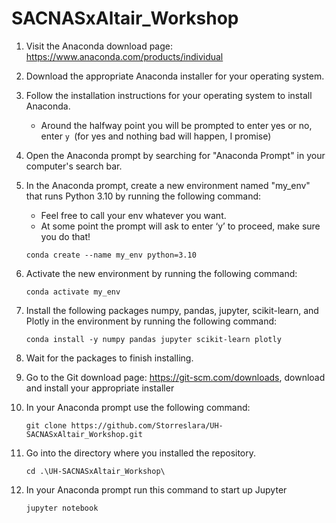 # SACNASxAltair_Workshop


1. Visit the Anaconda download page: https://www.anaconda.com/products/individual
2. Download the appropriate Anaconda installer for your operating system.
3. Follow the installation instructions for your operating system to install Anaconda.
   - Around the halfway point you will be prompted to enter yes or no, enter `y `(for yes and nothing bad will happen, I promise) 
4. Open the Anaconda prompt by searching for "Anaconda Prompt" in your computer's search bar. 
5. In the Anaconda prompt, create a new environment named "my_env" that runs Python 3.10 by running the following command:
   - Feel free to call your env whatever you want.
   - At some point the prompt will ask to enter ‘y’ to proceed, make sure you do that!
   
    
    `conda create --name my_env python=3.10`
    
6. Activate the new environment by running the following command:
   
   `conda activate my_env`
   
7. Install the following packages numpy, pandas, jupyter, scikit-learn, and Plotly in the environment by running the following command:

   `conda install -y numpy pandas jupyter scikit-learn plotly`
   
8. Wait for the packages to finish installing.
9. Go to the Git download page: https://git-scm.com/downloads, download and install your appropriate installer 
10. In your Anaconda prompt use the following command: 

    `git clone https://github.com/Storreslara/UH-SACNASxAltair_Workshop.git`
    
11. Go into the directory where you installed the repository. 

    `cd .\UH-SACNASxAltair_Workshop\`
    
12. In your Anaconda prompt run this command to start up Jupyter 

    `jupyter notebook`
